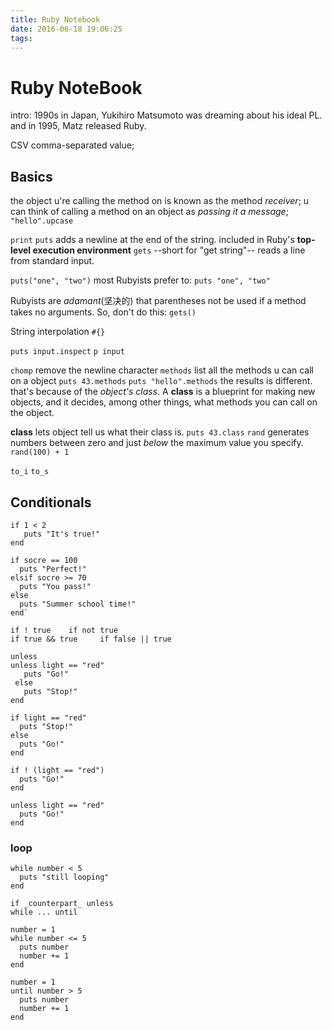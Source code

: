 ```yaml
---
title: Ruby Notebook
date: 2016-06-18 19:06:25
tags:
---
```


# Ruby NoteBook
  intro:
  1990s in Japan, Yukihiro Matsumoto was dreaming about his ideal PL.
  and in 1995, Matz released Ruby.

  CSV comma-separated value;

## Basics  

  the object u're calling the method on is known as the method *receiver*;
  u can think of calling a method on an object as *passing it a message*;
  `"hello".upcase`

  `print`
  `puts` adds a newline at the end of the string.
  included in Ruby's **top-level execution environment**
  `gets` --short for "get string"-- reads a line from standard input.

  `puts("one", "two")`
   most Rubyists prefer to:
  `puts "one", "two"`

  Rubyists are *adamant*(坚决的) that parentheses not be used if a method takes no arguments.
  So, don't do this: `gets()`

  String interpolation `#{}`

  `puts input.inspect`
  `p input`

  `chomp` remove the newline character
  `methods` list all the methods u can call on a object
  `puts 43.methods`
  `puts "hello".methods`
  the results is different. that's because of the *object's class*. A __class__ is a blueprint for making new objects, and it decides, among other things, what methods you can call on the object.

  __class__ lets object tell us what their class is.
  `puts 43.class`
  `rand` generates numbers between zero and just _below_ the maximum value you specify.
  `rand(100) + 1`

  `to_i`   `to_s`


## Conditionals
    if 1 < 2
       puts "It's true!"
    end

    if socre == 100
      puts "Perfect!"
    elsif socre >= 70
      puts "You pass!"
    else
      puts "Summer school time!"
    end`

    if ! true    if not true
    if true && true     if false || true

    unless
    unless light == "red"
       puts "Go!"
     else
       puts "Stop!"
    end

    if light == "red"
      puts "Stop!"
    else
      puts "Go!"
    end

    if ! (light == "red")
      puts "Go!"
    end

    unless light == "red"
      puts "Go!"
    end


### loop
    while number < 5
      puts "still looping"
    end

    if _counterpart_ unless
    while ... until

    number = 1
    while number <= 5
      puts number
      number += 1
    end

    number = 1
    until number > 5
      puts number
      number += 1
    end
